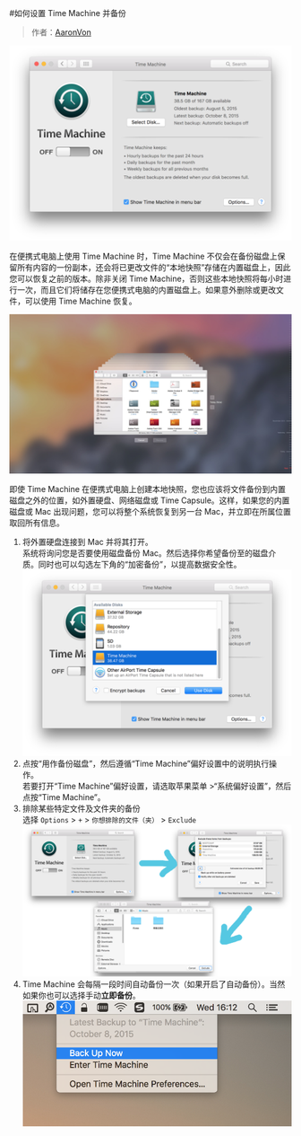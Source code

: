#如何设置 Time Machine 并备份  
> 作者：[AaronVon](https://github.com/AaronVon)    
  
![](time-machine-screenshot.png)  

在便携式电脑上使用 Time Machine 时，Time Machine 不仅会在备份磁盘上保留所有内容的一份副本，还会将已更改文件的“本地快照”存储在内置磁盘上，因此您可以恢复之前的版本。除非关闭 Time Machine，否则这些本地快照将每小时进行一次，而且它们将储存在您便携式电脑的内置磁盘上。如果意外删除或更改文件，可以使用 Time Machine 恢复。 

![](timemachine-windowquicklook.jpg)

即使 Time Machine 在便携式电脑上创建本地快照，您也应该将文件备份到内置磁盘之外的位置，如外置硬盘、网络磁盘或 Time Capsule。这样，如果您的内置磁盘或 Mac 出现问题，您可以将整个系统恢复到另一台 Mac，并立即在所属位置取回所有信息。

1. 将外置硬盘连接到 Mac 并将其打开。  
系统将询问您是否要使用磁盘备份 Mac。然后选择你希望备份至的磁盘介质。同时也可以勾选左下角的“加密备份”，以提高数据安全性。  
![](time-machine-backupmedium.png)
2. 点按“用作备份磁盘”，然后遵循“Time Machine”偏好设置中的说明执行操作。  
若要打开“Time Machine”偏好设置，请选取苹果菜单 >“系统偏好设置”，然后点按“Time Machine”。  
3. 排除某些特定文件及文件夹的备份    
选择 `Options` > `+` > `你想排除的文件（夹）` > `Exclude`
![](timemachine-exclude.png)
4. Time Machine 会每隔一段时间自动备份一次（如果开启了自动备份）。当然如果你也可以选择手动**立即备份**。  
![](time-machine-backupnow.png)